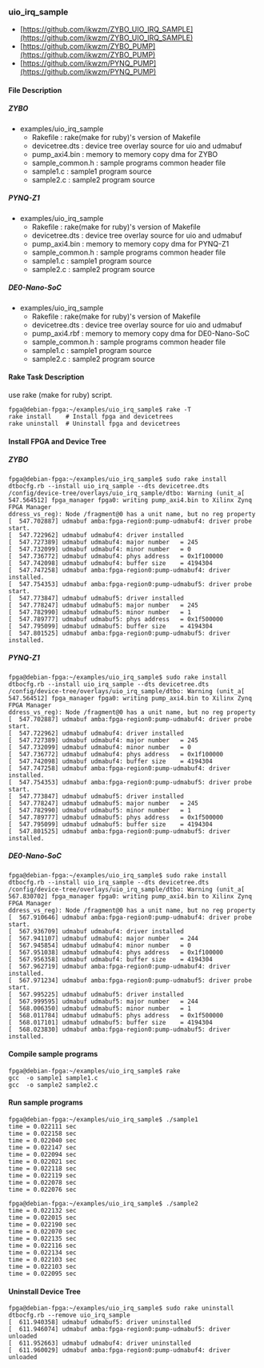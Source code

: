 ### uio_irq_sample

- [https://github.com/ikwzm/ZYBO_UIO_IRQ_SAMPLE](https://github.com/ikwzm/ZYBO_UIO_IRQ_SAMPLE)
- [https://github.com/ikwzm/ZYBO_PUMP](https://github.com/ikwzm/ZYBO_PUMP)
- [https://github.com/ikwzm/PYNQ_PUMP](https://github.com/ikwzm/PYNQ_PUMP)

#### File Description

##### ZYBO

 * examples/uio_irq_sample
   + Rakefile               : rake(make for ruby)'s version of Makefile
   + devicetree.dts         : device tree overlay source for uio and udmabuf
   + pump_axi4.bin          : memory to memory copy dma for ZYBO
   + sample_common.h        : sample programs common header file
   + sample1.c              : sample1 program source
   + sample2.c              : sample2 program source

##### PYNQ-Z1

 * examples/uio_irq_sample
   + Rakefile               : rake(make for ruby)'s version of Makefile
   + devicetree.dts         : device tree overlay source for uio and udmabuf
   + pump_axi4.bin          : memory to memory copy dma for PYNQ-Z1
   + sample_common.h        : sample programs common header file
   + sample1.c              : sample1 program source
   + sample2.c              : sample2 program source

##### DE0-Nano-SoC

 * examples/uio_irq_sample
   + Rakefile               : rake(make for ruby)'s version of Makefile
   + devicetree.dts         : device tree overlay source for uio and udmabuf
   + pump_axi4.rbf          : memory to memory copy dma for DE0-Nano-SoC
   + sample_common.h        : sample programs common header file
   + sample1.c              : sample1 program source
   + sample2.c              : sample2 program source

#### Rake Task Description

use rake (make for ruby) script.

```
fpga@debian-fpga:~/examples/uio_irq_sample$ rake -T
rake install    # Install fpga and devicetrees
rake uninstall  # Uninstall fpga and devicetrees
```

#### Install FPGA and Device Tree

##### ZYBO

```
fpga@debian-fpga:~/examples/uio_irq_sample$ sudo rake install
dtbocfg.rb --install uio_irq_sample --dts devicetree.dts
/config/device-tree/overlays/uio_irq_sample/dtbo: Warning (unit_a[  547.564512] fpga_manager fpga0: writing pump_axi4.bin to Xilinx Zynq FPGA Manager
ddress_vs_reg): Node /fragment@0 has a unit name, but no reg property
[  547.702887] udmabuf amba:fpga-region0:pump-udmabuf4: driver probe start.
[  547.722962] udmabuf udmabuf4: driver installed
[  547.727389] udmabuf udmabuf4: major number   = 245
[  547.732099] udmabuf udmabuf4: minor number   = 0
[  547.736772] udmabuf udmabuf4: phys address   = 0x1f100000
[  547.742098] udmabuf udmabuf4: buffer size    = 4194304
[  547.747258] udmabuf amba:fpga-region0:pump-udmabuf4: driver installed.
[  547.754353] udmabuf amba:fpga-region0:pump-udmabuf5: driver probe start.
[  547.773847] udmabuf udmabuf5: driver installed
[  547.778247] udmabuf udmabuf5: major number   = 245
[  547.782990] udmabuf udmabuf5: minor number   = 1
[  547.789777] udmabuf udmabuf5: phys address   = 0x1f500000
[  547.795099] udmabuf udmabuf5: buffer size    = 4194304
[  547.801525] udmabuf amba:fpga-region0:pump-udmabuf5: driver installed.
```

##### PYNQ-Z1

```
fpga@debian-fpga:~/examples/uio_irq_sample$ sudo rake install
dtbocfg.rb --install uio_irq_sample --dts devicetree.dts
/config/device-tree/overlays/uio_irq_sample/dtbo: Warning (unit_a[  547.564512] fpga_manager fpga0: writing pump_axi4.bin to Xilinx Zynq FPGA Manager
ddress_vs_reg): Node /fragment@0 has a unit name, but no reg property
[  547.702887] udmabuf amba:fpga-region0:pump-udmabuf4: driver probe start.
[  547.722962] udmabuf udmabuf4: driver installed
[  547.727389] udmabuf udmabuf4: major number   = 245
[  547.732099] udmabuf udmabuf4: minor number   = 0
[  547.736772] udmabuf udmabuf4: phys address   = 0x1f100000
[  547.742098] udmabuf udmabuf4: buffer size    = 4194304
[  547.747258] udmabuf amba:fpga-region0:pump-udmabuf4: driver installed.
[  547.754353] udmabuf amba:fpga-region0:pump-udmabuf5: driver probe start.
[  547.773847] udmabuf udmabuf5: driver installed
[  547.778247] udmabuf udmabuf5: major number   = 245
[  547.782990] udmabuf udmabuf5: minor number   = 1
[  547.789777] udmabuf udmabuf5: phys address   = 0x1f500000
[  547.795099] udmabuf udmabuf5: buffer size    = 4194304
[  547.801525] udmabuf amba:fpga-region0:pump-udmabuf5: driver installed.
```

##### DE0-Nano-SoC

```
fpga@debian-fpga:~/examples/uio_irq_sample$ sudo rake install
dtbocfg.rb --install uio_irq_sample --dts devicetree.dts
/config/device-tree/overlays/uio_irq_sample/dtbo: Warning (unit_a[  567.830702] fpga_manager fpga0: writing pump_axi4.bin to Xilinx Zynq FPGA Manager
ddress_vs_reg): Node /fragment@0 has a unit name, but no reg property
[  567.910646] udmabuf amba:fpga-region0:pump-udmabuf4: driver probe start.
[  567.936709] udmabuf udmabuf4: driver installed
[  567.941107] udmabuf udmabuf4: major number   = 244
[  567.945854] udmabuf udmabuf4: minor number   = 0
[  567.951038] udmabuf udmabuf4: phys address   = 0x1f100000
[  567.956358] udmabuf udmabuf4: buffer size    = 4194304
[  567.962719] udmabuf amba:fpga-region0:pump-udmabuf4: driver installed.
[  567.971234] udmabuf amba:fpga-region0:pump-udmabuf5: driver probe start.
[  567.995225] udmabuf udmabuf5: driver installed
[  567.999595] udmabuf udmabuf5: major number   = 244
[  568.006350] udmabuf udmabuf5: minor number   = 1
[  568.011784] udmabuf udmabuf5: phys address   = 0x1f500000
[  568.017101] udmabuf udmabuf5: buffer size    = 4194304
[  568.023830] udmabuf amba:fpga-region0:pump-udmabuf5: driver installed.
```

#### Compile sample programs

```
fpga@debian-fpga:~/examples/uio_irq_sample$ rake
gcc  -o sample1 sample1.c
gcc  -o sample2 sample2.c
```

#### Run sample programs

```
fpga@debian-fpga:~/examples/uio_irq_sample$ ./sample1
time = 0.022111 sec
time = 0.022158 sec
time = 0.022040 sec
time = 0.022147 sec
time = 0.022094 sec
time = 0.022021 sec
time = 0.022118 sec
time = 0.022119 sec
time = 0.022078 sec
time = 0.022076 sec
```

```
fpga@debian-fpga:~/examples/uio_irq_sample$ ./sample2
time = 0.022132 sec
time = 0.022015 sec
time = 0.022190 sec
time = 0.022070 sec
time = 0.022135 sec
time = 0.022116 sec
time = 0.022134 sec
time = 0.022103 sec
time = 0.022103 sec
time = 0.022095 sec
```

#### Uninstall Device Tree

```
fpga@debian-fpga:~/examples/uio_irq_sample$ sudo rake uninstall
dtbocfg.rb --remove uio_irq_sample
[  611.940358] udmabuf udmabuf5: driver uninstalled
[  611.946074] udmabuf amba:fpga-region0:pump-udmabuf5: driver unloaded
[  611.952663] udmabuf udmabuf4: driver uninstalled
[  611.960029] udmabuf amba:fpga-region0:pump-udmabuf4: driver unloaded
```

